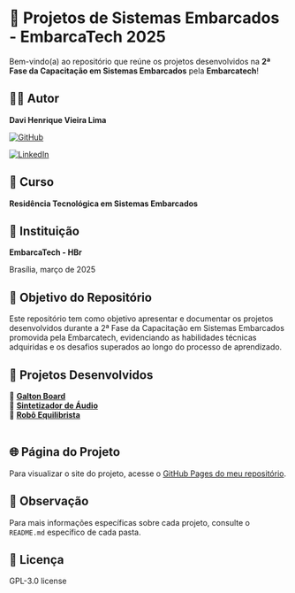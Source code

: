 # 🚀 **Projetos de Sistemas Embarcados - EmbarcaTech 2025**

Bem-vindo(a) ao repositório que reúne os projetos desenvolvidos na **2ª Fase da Capacitação em Sistemas Embarcados** pela **Embarcatech**!
<br>
## 👨‍🎓 Autor
**Davi Henrique Vieira Lima**

[![GitHub](https://img.shields.io/badge/GitHub-davihvl-181717?style=flat&logo=github)](https://github.com/DaviHVL)

[![LinkedIn](https://img.shields.io/badge/LinkedIn-davihvl-0A66C2?style=flat&logo=linkedin&logoColor=white)](https://www.linkedin.com/in/davihvl)
<br>
## 📘 Curso
**Residência Tecnológica em Sistemas Embarcados**
<br>
## 🏫 Instituição
**EmbarcaTech - HBr**

Brasília, março de 2025
<br>
## 🎯 Objetivo do Repositório
Este repositório tem como objetivo apresentar e documentar os projetos desenvolvidos durante a 2ª Fase da Capacitação em Sistemas Embarcados promovida pela Embarcatech, evidenciando as habilidades técnicas adquiridas e os desafios superados ao longo do processo de aprendizado.
<br>
## 📁 Projetos Desenvolvidos
                 
🎲 [**Galton Board**](./projects/galton_board/)                         
🎵 [**Sintetizador de Áudio**](./projects/sound_synth/)                          
🤖 [**Robô Equilibrista**](./projects/balancing_robot/)         
<br>
## 🌐 Página do Projeto
Para visualizar o site do projeto, acesse o [GitHub Pages do meu repositório](https://davihvl.github.io/davi_henrique_vieira_lima_embarcatech_HBr_2025/).
<br>
## 📌 Observação
Para mais informações específicas sobre cada projeto, consulte o `README.md` específico de cada pasta.
<br>
## 📄 Licença
GPL-3.0 license

